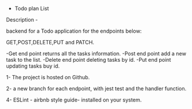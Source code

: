 - Todo plan List

Description -

backend for a Todo application for the endpoints below:

GET,POST,DELETE,PUT and PATCH.

-Get end point returns all the tasks information.
-Post end point add a new task to the list.
-Delete end point deleting tasks by id.
-Put end point updating tasks buy id.

1- The project is hosted on Github.

2- a new branch for each endpoint, with jest test and the handler function.

4- ESLint - airbnb style guide- installed on your system.
